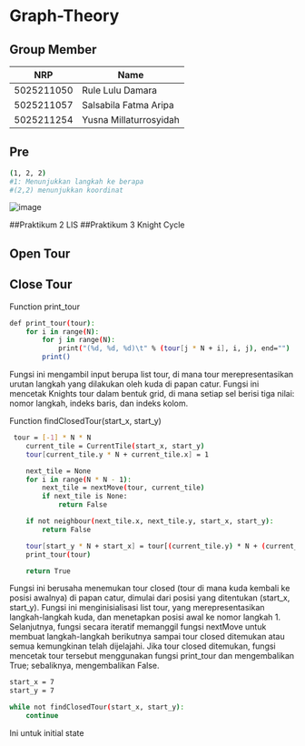 # Graph-Theory

## Group Member

| NRP        | Name                        |
| ---------- | --------------------------- |
| 5025211050 | Rule Lulu Damara            |
| 5025211057 | Salsabila Fatma Aripa       |
| 5025211254 | Yusna Millaturrosyidah      |

## Pre

```bash
(1, 2, 2)
#1: Menunjukkan langkah ke berapa
#(2,2) menunjukkan koordinat
```
![image](https://github.com/yusnaaaaa/Graph-Theory/assets/105763198/d44f954c-de41-4c9d-8820-b4a252a45020)


##Praktikum 2 LIS
##Praktikum 3 Knight Cycle
## Open Tour
## Close Tour

Function print_tour
```bash
def print_tour(tour):
    for i in range(N):
        for j in range(N):
            print("(%d, %d, %d)\t" % (tour[j * N + i], i, j), end="")
        print()
```
Fungsi ini mengambil input berupa list tour, di mana tour merepresentasikan urutan langkah yang dilakukan oleh kuda di papan catur.
Fungsi ini mencetak Knights tour dalam bentuk grid, di mana setiap sel berisi tiga nilai: nomor langkah, indeks baris, dan indeks kolom.

Function findClosedTour(start_x, start_y)
```bash
 tour = [-1] * N * N
    current_tile = CurrentTile(start_x, start_y)
    tour[current_tile.y * N + current_tile.x] = 1

    next_tile = None
    for i in range(N * N - 1):
        next_tile = nextMove(tour, current_tile)
        if next_tile is None:
            return False

    if not neighbour(next_tile.x, next_tile.y, start_x, start_y):
        return False

    tour[start_y * N + start_x] = tour[(current_tile.y) * N + (current_tile.x)] + 1
    print_tour(tour)

    return True
```
Fungsi ini berusaha menemukan tour closed (tour di mana kuda kembali ke posisi awalnya) di papan catur, dimulai dari posisi yang ditentukan (start_x, start_y).
Fungsi ini menginisialisasi list tour, yang merepresentasikan langkah-langkah kuda, dan menetapkan posisi awal ke nomor langkah 1.
Selanjutnya, fungsi secara iteratif memanggil fungsi nextMove untuk membuat langkah-langkah berikutnya sampai tour closed ditemukan atau semua kemungkinan telah dijelajahi.
Jika tour closed ditemukan, fungsi mencetak tour tersebut menggunakan fungsi print_tour dan mengembalikan True; sebaliknya, mengembalikan False.

```bash
start_x = 7
start_y = 7

while not findClosedTour(start_x, start_y):
    continue
```
Ini untuk initial state
